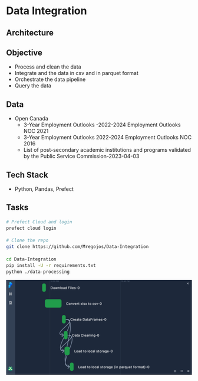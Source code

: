 # Data Integration

## Architecture

## Objective
* Process and clean the data
* Integrate and the data in csv and in parquet format
* Orchestrate the data pipeline
* Query the data

## Data
* Open Canada 
  * 3-Year Employment Outlooks -2022-2024 Employment Outlooks NOC 2021
  * 3-Year Employment Outlooks 2022-2024 Employment Outlooks NOC 2016
  * List of post-secondary academic institutions and programs validated by the Public Service Commission-2023-04-03
  
## Tech Stack
* Python, Pandas, Prefect

## Tasks
```sh
# Prefect Cloud and login
prefect cloud login

# Clone the repo
git clone https://github.com/Mregojos/Data-Integration

cd Data-Integration
pip install -U -r requirements.txt
python ./data-processing
```

![Prefect Cloud](https://github.com/Mregojos/Data-Integration/blob/main/images/Prefect%20Cloud%20v2.png)

